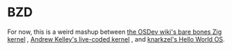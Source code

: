# BZD

For now, this is a weird mashup between
[the OSDev wiki's bare bones Zig kernel](https://wiki.osdev.org/Zig_Bare_Bones) ,
[Andrew Kelley's live-coded kernel](https://vimeo.com/showcase/7818787/video/483928663) , and
[knarkzel's Hello World OS](https://knarkzel.srht.site/os-in-zig/hello-world).

